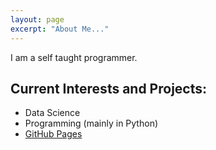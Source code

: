 ```yaml
---
layout: page
excerpt: "About Me..."
---
```


I am a self taught programmer.

## Current Interests and Projects:

- Data Science
- Programming (mainly in Python)
- [GitHub Pages](http://m1ghtfr3e.github.io)

